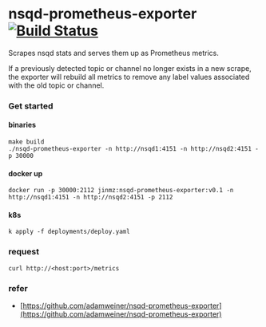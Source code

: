 # nsqd-prometheus-exporter [![Build Status](https://travis-ci.org/adamweiner/nsqd-prometheus-exporter.svg?branch=master)](https://travis-ci.org/adamweiner/nsqd-prometheus-exporter)

Scrapes nsqd stats and serves them up as Prometheus metrics.

If a previously detected topic or channel no longer exists in a new scrape, the exporter will rebuild all metrics to remove any label values associated with the old topic or channel.


### Get started
#### binaries
```
make build
./nsqd-prometheus-exporter -n http://nsqd1:4151 -n http://nsqd2:4151 -p 30000
```

#### docker up
```
docker run -p 30000:2112 jinmz:nsqd-prometheus-exporter:v0.1 -n http://nsqd1:4151 -n http://nsqd2:4151 -p 2112
```

#### k8s 
```
k apply -f deployments/deploy.yaml
```

### request 
```
curl http://<host:port>/metrics
```


### refer 
* [https://github.com/adamweiner/nsqd-prometheus-exporter](https://github.com/adamweiner/nsqd-prometheus-exporter)